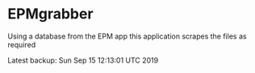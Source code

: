 # EPMgrabber
Using a database from the EPM app this application scrapes the files as required


Latest backup: Sun Sep 15 12:13:01 UTC 2019
